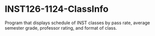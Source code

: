 # INST126-1124-ClassInfo
Program that displays schedule of INST classes by pass rate, average semester grade, professor rating, and format of class.
